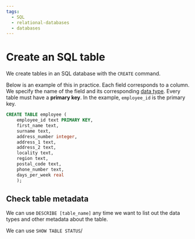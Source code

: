 ```yaml
---
tags:
  - SQL
  - relational-databases
  - databases
---
```


# Create an SQL table

We create tables in an SQL database with the `CREATE` command.

Below is an example of this in practice. Each field corresponds to a column. We
specify the name of the field and its corresponding
[data type](Data_types_in_MySQL.md). Every table must have a
**primary key**. In the example, `employee_id` is the primary key.

```sql
CREATE TABLE employee (
    employee_id text PRIMARY KEY,
    first_name text,
    surname text,
    address_number integer,
    address_1 text,
    address_2 text,
    locality text,
    region text,
    postal_code text,
    phone_number text,
    days_per_week real
    );
```

## Check table metadata

We can use `DESCRIBE [table_name]` any time we want to list out the data types
and other metadata about the table.

We can use `SHOW TABLE STATUS`/
